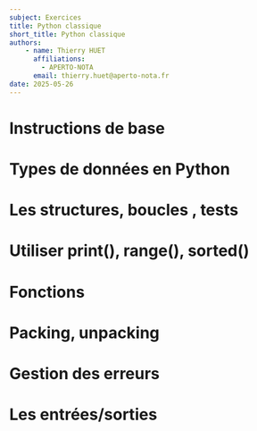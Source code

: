 ```yaml
---
subject: Exercices
title: Python classique
short_title: Python classique
authors: 
    - name: Thierry HUET
      affiliations: 
        - APERTO-NOTA
      email: thierry.huet@aperto-nota.fr
date: 2025-05-26
---
```


# Instructions de base
# Types de données en Python
# Les structures, boucles , tests
# Utiliser print(), range(), sorted()
# Fonctions
# Packing, unpacking

# Gestion des erreurs
# Les entrées/sorties
